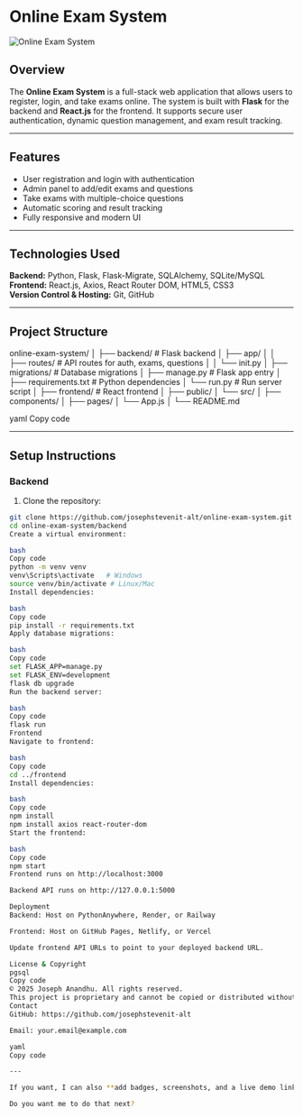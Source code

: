 # Online Exam System

![Online Exam System](https://img.shields.io/badge/Status-Completed-brightgreen)

## Overview
The **Online Exam System** is a full-stack web application that allows users to register, login, and take exams online. The system is built with **Flask** for the backend and **React.js** for the frontend. It supports secure user authentication, dynamic question management, and exam result tracking.

---

## Features
- User registration and login with authentication
- Admin panel to add/edit exams and questions
- Take exams with multiple-choice questions
- Automatic scoring and result tracking
- Fully responsive and modern UI

---

## Technologies Used
**Backend:** Python, Flask, Flask-Migrate, SQLAlchemy, SQLite/MySQL  
**Frontend:** React.js, Axios, React Router DOM, HTML5, CSS3  
**Version Control & Hosting:** Git, GitHub  

---

## Project Structure
online-exam-system/
│
├── backend/ # Flask backend
│ ├── app/
│ │ ├── routes/ # API routes for auth, exams, questions
│ │ └── init.py
│ ├── migrations/ # Database migrations
│ ├── manage.py # Flask app entry
│ ├── requirements.txt # Python dependencies
│ └── run.py # Run server script
│
├── frontend/ # React frontend
│ ├── public/
│ └── src/
│ ├── components/
│ ├── pages/
│ └── App.js
│
└── README.md

yaml
Copy code

---

## Setup Instructions

### Backend
1. Clone the repository:
```bash
git clone https://github.com/josephstevenit-alt/online-exam-system.git
cd online-exam-system/backend
Create a virtual environment:

bash
Copy code
python -m venv venv
venv\Scripts\activate   # Windows
source venv/bin/activate # Linux/Mac
Install dependencies:

bash
Copy code
pip install -r requirements.txt
Apply database migrations:

bash
Copy code
set FLASK_APP=manage.py
set FLASK_ENV=development
flask db upgrade
Run the backend server:

bash
Copy code
flask run
Frontend
Navigate to frontend:

bash
Copy code
cd ../frontend
Install dependencies:

bash
Copy code
npm install
npm install axios react-router-dom
Start the frontend:

bash
Copy code
npm start
Frontend runs on http://localhost:3000

Backend API runs on http://127.0.0.1:5000

Deployment
Backend: Host on PythonAnywhere, Render, or Railway

Frontend: Host on GitHub Pages, Netlify, or Vercel

Update frontend API URLs to point to your deployed backend URL.

License & Copyright
pgsql
Copy code
© 2025 Joseph Anandhu. All rights reserved.
This project is proprietary and cannot be copied or distributed without permission.
Contact
GitHub: https://github.com/josephstevenit-alt

Email: your.email@example.com

yaml
Copy code

---

If you want, I can also **add badges, screenshots, and a live demo link section** to make this README **look professional and eye-catching on GitHub**.  

Do you want me to do that next?
